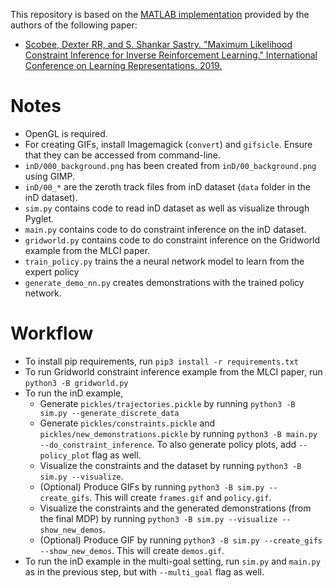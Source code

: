 This repository is based on the [MATLAB implementation](https://drive.google.com/drive/folders/1h2J7o4w4J0_dpldTRpFu_jWQR8CkBbXw) provided by the authors of the following paper:
* [Scobee, Dexter RR, and S. Shankar Sastry. "Maximum Likelihood Constraint Inference for Inverse Reinforcement Learning." International Conference on Learning Representations. 2019.](https://openreview.net/forum?id=BJliakStvH)


Notes
=====
* OpenGL is required.
* For creating GIFs, install Imagemagick (`convert`) and `gifsicle`. Ensure that they can be accessed from command-line.
* `inD/000_background.png` has been created from `inD/00_background.png` using GIMP.
* `inD/00_*` are the zeroth track files from inD dataset (`data` folder in the inD dataset).
* `sim.py` contains code to read inD dataset as well as visualize through Pyglet.
* `main.py` contains code to do constraint inference on the inD dataset.
* `gridworld.py` contains code to do constraint inference on the Gridworld example from the MLCI paper.
* `train_policy.py` trains the a neural network model to learn from the expert policy
* `generate_demo_nn.py` creates demonstrations with the trained policy network.

Workflow
========
* To install pip requirements, run `pip3 install -r requirements.txt`
* To run Gridworld constraint inference example from the MLCI paper, run `python3 -B gridworld.py`
* To run the inD example,
    * Generate `pickles/trajectories.pickle` by running `python3 -B sim.py --generate_discrete_data`
    * Generate `pickles/constraints.pickle` and `pickles/new_demonstrations.pickle` by running `python3 -B main.py --do_constraint_inference`. To also generate policy plots, add `--policy_plot` flag as well.
    * Visualize the constraints and the dataset by running `python3 -B sim.py --visualize`.
    * (Optional) Produce GIFs by running `python3 -B sim.py --create_gifs`. This will create `frames.gif` and `policy.gif`.
    * Visualize the constraints and the generated demonstrations (from the final MDP) by running `python3 -B sim.py --visualize --show_new_demos`.
    * (Optional) Produce GIF by running `python3 -B sim.py --create_gifs --show_new_demos`. This will create `demos.gif`.
* To run the inD example in the multi-goal setting, run `sim.py` and `main.py` as in the previous step, but with `--multi_goal` flag as well.

